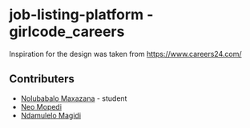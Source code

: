 # job-listing-platform - girlcode_careers

Inspiration for the design was taken from https://www.careers24.com/

## Contributers

- [Nolubabalo Maxazana](https://github.com/Nolu-M) - student
- [Neo Mopedi](https://github.com/neomopedi)
- [Ndamulelo Magidi](https://github.com/NdamuleloMagidi) 